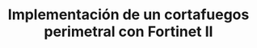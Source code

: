 ---
title: Implementación de un cortafuegos perimetral con Fortinet II
menu:
  sidebar:
    name: Perimetral con Fortinet II
    identifier: perimetral_fortinet_dos
    parent: cortafuegos
    weight: 0
---